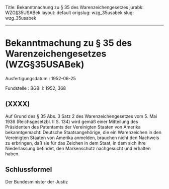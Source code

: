 Title: Bekanntmachung zu § 35 des Warenzeichengesetzes
jurabk: WZG§35USABek
layout: default
origslug: wzg_35usabek
slug: wzg_35usabek

---

# Bekanntmachung zu § 35 des Warenzeichengesetzes (WZG§35USABek)

Ausfertigungsdatum
:   1952-06-25

Fundstelle
:   BGBl I: 1952, 368



## (XXXX)

Auf Grund des § 35 Abs. 3 Satz 2 des Warenzeichengesetzes vom 5. Mai
1936 (Reichsgesetzbl. II S. 134) wird gemäß einer Mitteilung des
Präsidenten des Patentamts der Vereinigten Staaten von Amerika
bekanntgemacht:
Deutsche Staatsangehörige, die ein Warenzeichen in den Vereinigten
Staaten von Amerika anmelden, brauchen nicht den Nachweis zu
erbringen, daß sie für das Zeichen in dem Staat, in dem sich ihre
Niederlassung befindet, den Markenschutz nachgesucht und erhalten
haben.


## Schlussformel

Der Bundesminister der Justiz

